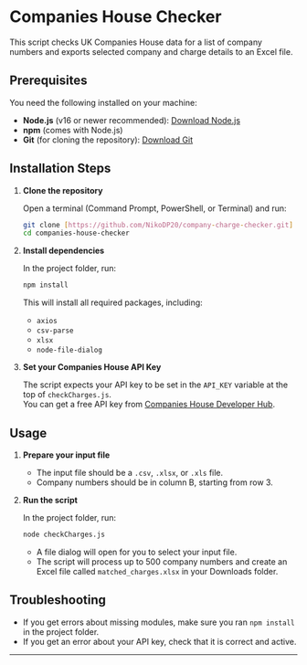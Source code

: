 # Companies House Checker

This script checks UK Companies House data for a list of company numbers and exports selected company and charge details to an Excel file.

## Prerequisites

You need the following installed on your machine:

- **Node.js** (v16 or newer recommended): [Download Node.js](https://nodejs.org/)
- **npm** (comes with Node.js)
- **Git** (for cloning the repository): [Download Git](https://git-scm.com/)

## Installation Steps

1. **Clone the repository**

   Open a terminal (Command Prompt, PowerShell, or Terminal) and run:

   ```sh
   git clone [https://github.com/NikoDP20/company-charge-checker.git]
   cd companies-house-checker
   ```

2. **Install dependencies**

   In the project folder, run:

   ```sh
   npm install
   ```

   This will install all required packages, including:
   - `axios`
   - `csv-parse`
   - `xlsx`
   - `node-file-dialog`

3. **Set your Companies House API Key**

   The script expects your API key to be set in the `API_KEY` variable at the top of `checkCharges.js`.  
   You can get a free API key from [Companies House Developer Hub](https://developer.company-information.service.gov.uk/developer/applications).

## Usage

1. **Prepare your input file**

   - The input file should be a `.csv`, `.xlsx`, or `.xls` file.
   - Company numbers should be in column B, starting from row 3.

2. **Run the script**

   In the project folder, run:

   ```sh
   node checkCharges.js
   ```

   - A file dialog will open for you to select your input file.
   - The script will process up to 500 company numbers and create an Excel file called `matched_charges.xlsx` in your Downloads folder.

## Troubleshooting

- If you get errors about missing modules, make sure you ran `npm install` in the project folder.
- If you get an error about your API key, check that it is correct and active.

---
